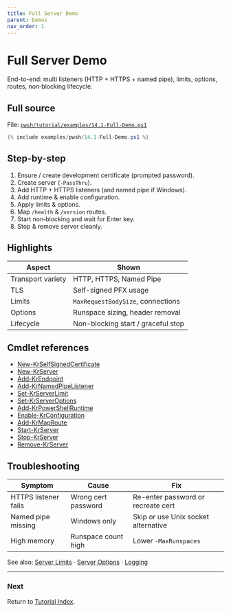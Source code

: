 ```yaml
---
title: Full Server Demo
parent: Demos
nav_order: 1
---
```


# Full Server Demo

End-to-end: multi listeners (HTTP + HTTPS + named pipe), limits, options, routes, non‑blocking lifecycle.

## Full source

File: [`pwsh/tutorial/examples/14.1-Full-Demo.ps1`][14.1-Full-Demo.ps1]

```powershell
{% include examples/pwsh/14.1-Full-Demo.ps1 %}
```

## Step-by-step

1. Ensure / create development certificate (prompted password).
2. Create server (`-PassThru`).
3. Add HTTP + HTTPS listeners (and named pipe if Windows).
4. Add runtime & enable configuration.
5. Apply limits & options.
6. Map `/health` & `/version` routes.
7. Start non‑blocking and wait for Enter key.
8. Stop & remove server cleanly.

## Highlights

| Aspect | Shown |
|--------|-------|
| Transport variety | HTTP, HTTPS, Named Pipe |
| TLS | Self-signed PFX usage |
| Limits | `MaxRequestBodySize`, connections |
| Options | Runspace sizing, header removal |
| Lifecycle | Non-blocking start / graceful stop |

## Cmdlet references

- [New-KrSelfSignedCertificate][New-KrSelfSignedCertificate]
- [New-KrServer][New-KrServer]
- [Add-KrEndpoint][Add-KrEndpoint]
- [Add-KrNamedPipeListener][Add-KrNamedPipeListener]
- [Set-KrServerLimit][Set-KrServerLimit]
- [Set-KrServerOptions][Set-KrServerOptions]
- [Add-KrPowerShellRuntime][Add-KrPowerShellRuntime]
- [Enable-KrConfiguration][Enable-KrConfiguration]
- [Add-KrMapRoute][Add-KrMapRoute]
- [Start-KrServer][Start-KrServer]
- [Stop-KrServer][Stop-KrServer]
- [Remove-KrServer][Remove-KrServer]

## Troubleshooting

| Symptom | Cause | Fix |
|---------|-------|-----|
| HTTPS listener fails | Wrong cert password | Re-enter password or recreate cert |
| Named pipe missing | Windows only | Skip or use Unix socket alternative |
| High memory | Runspace count high | Lower `-MaxRunspaces` |

See also: [Server Limits](../13.server-configuration/1.Server-Limits) · [Server Options](../13.server-configuration/2.Server-Options) · [Logging](../5.logging/index)

---

### Next

Return to [Tutorial Index](../index).

[14.1-Full-Demo.ps1]: /pwsh/tutorial/examples/14.1-Full-Demo.ps1
[New-KrSelfSignedCertificate]: /pwsh/cmdlets/New-KrSelfSignedCertificate
[New-KrServer]: /pwsh/cmdlets/New-KrServer
[Add-KrEndpoint]: /pwsh/cmdlets/Add-KrEndpoint
[Add-KrNamedPipeListener]: /pwsh/cmdlets/Add-KrNamedPipeListener
[Set-KrServerLimit]: /pwsh/cmdlets/Set-KrServerLimit
[Set-KrServerOptions]: /pwsh/cmdlets/Set-KrServerOptions
[Add-KrPowerShellRuntime]: /pwsh/cmdlets/Add-KrPowerShellRuntime
[Enable-KrConfiguration]: /pwsh/cmdlets/Enable-KrConfiguration
[Add-KrMapRoute]: /pwsh/cmdlets/Add-KrMapRoute
[Start-KrServer]: /pwsh/cmdlets/Start-KrServer
[Stop-KrServer]: /pwsh/cmdlets/Stop-KrServer
[Remove-KrServer]: /pwsh/cmdlets/Remove-KrServer
